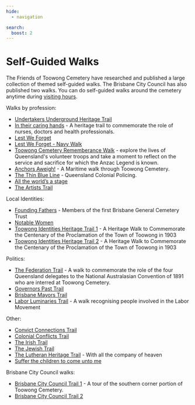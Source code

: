 ```yaml
---
hide:
  - navigation

search:
  boost: 2  
---
```



# Self-Guided Walks

The Friends of Toowong Cemetery have researched and published a large collection of themed self-guided walks. The Brisbane City Council has also published two walks. You can do self-guided walks around the cemetery anytime during [visiting hours](https://www.brisbane.qld.gov.au/community-and-safety/community-support/cemeteries/toowong-cemetery#visiting-hours).

<!-- re-categorise these walks -->

Walks by profession:

- [Undertakers Underground Heritage Trail](undertakers-underground.md) 
- [In their caring hands](in-their-caring-hands.md) - A heritage trail to commemorate the role of nurses, doctors and health professionals. <!-- Hilda Maclean -->
- [Lest We Forget](lest-we-forget.md) 
- [Lest We Forget - Navy Walk](lest-we-forget-navy.md) 
- [Toowong Cemetery Rememberance Walk](rememberance-walk.md) - explore the lives of Queensland's volunteer troops and take a moment to reflect on the service and sacrifice for which the Anzac Legend is known.
- [Anchors Aweigh!](anchors-aweigh.md) - A Maritime walk through Toowong Cemetery.  <!-- Hilda Maclean -->
- [The Thin Blue Line](thin-blue-line.md) - Queensland Colonial Policing.
- [All the world’s a stage](all-the-worlds-a-stage.md) 
- [The Artists Trail](artists.md) 

Local Identities: 

- [Founding Fathers](founding-fathers.md) - Members of the first Brisbane General Cemetery Trust
- [Notable Women](notable-women.md) 
- [Toowong Identities Heritage Trail 1](toowong-identities-a.md) - A Heritage Walk to Commemorate the Centenary of the Proclamation of the Town of Toowong in 1903
- [Toowong Identities Heritage Trail 2](toowong-identities-b.md) - A Heritage Walk to Commemorate the Centenary of the Proclamation of the Town of Toowong in 1903

Politics: 

- [The Federation Trail](federation-trail.md) - A walk to commemorate the role of the four Queensland delegates to the National Australasian Convention of 1891 who are interred at Toowong Cemetery.
- [Governors Past Trail](governors-past.md)
- [Brisbane Mayors Trail](brisbane-mayors.md) 
- [Labor Luminaries Trail](labor-luminaries.md) - A walk recognising people involved in the Labor Movement <!-- Hilda Maclean -->

Other: 

- [Convict Connections Trail](convict-connections.md) 
- [Colonial Conflicts Trail](colonial-conflicts.md) 
- [The Irish Trail](irish-trail.md) 
- [The Jewish Trail](jewish-trail.md) 
- [The Lutheran Heritage Trail](lutheran-trail.md) - With all the company of heaven
- [Suffer the children to come unto me](suffer-the-children.md) 

Brisbane City Council walks:

- [Brisbane City Council Trail 1](bcc-walk-1.md) - A tour of the southern corner portion of Toowong Cemetery.
- [Brisbane City Council Trail 2](bcc-walk-2.md)
